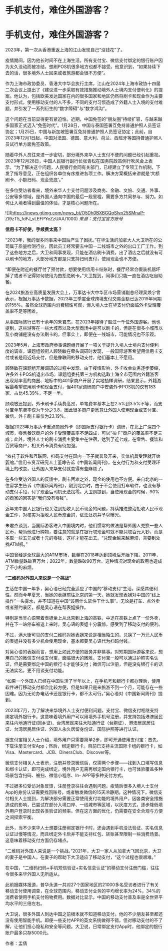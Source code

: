 # 手机支付，难住外国游客？

# 手机支付，难住外国游客？

2023年，第一次从香港重返上海的江山发现自己“没钱花”了。

疫情期间，因为他长时间不在上海生活，所有支付宝、微信支付绑定的银行账户因为太久没动而被冻结，想刷POS机很多地方也都不接受。他意识到，“如果持续下去的话，很多境外人士回来或者旅游都会很不方便”。

作为上海市政协委员、香港大中华会执行主席，江山在2024年上海市政协十四届二次会议上提出了《建议进一步采取有效措施推动境外人士境内支付便利化》的提案。他认为，包括欧美发达国家在内的很多国家和地区仍然将刷卡和现金作为主要支付形式，使用移动支付的人不多，不同的支付习惯造成了外籍人士入境的支付难题，并引发了一系列衍生的“数字障碍”与“数字鸿沟”。

这个问题在当前显得更有紧迫性。近期，中国免签的“朋友圈”持续扩容，与越来越多国家正式迈入“免签时代”。1月28日，中国与泰国签署互免持普通护照人员签证协定；1月25日，中国与新加坡签署互免持普通护照人员签证协定；此前，自2023年12月1日起，中国对法国、德国、意大利、荷兰、西班牙等国持普通护照人员试行单方面免签政策。

随着中外人员往来进一步密切，部分境外来华人士支付不便的问题已经引起重视。2023年12月28日，中国人民银行副行长张青松在国务院政策例行吹风会上表示，“为了解决这个问题，人民银行会同有关部门，已经建立了专项工作机制，下发了指导意见，正在组织各单位有序推进各项工作。解决方案概括来讲就是‘大额刷卡、小额扫码、现金兜底’。”

在多位受访者看来，境外来华人士支付问题涉及商务、金融、文旅、交通、外事、公安等多领域，是外国人通向中国的最后一段里程，需要多方共同参与、努力。如何让入境者得到最佳的体验，才是核心问题所在。

![](https://inews.gtimg.com/news_bt/O5Dh0BXBGQoSIvp25SMnaP-
ZI9zT5_fdFJ_vLEFPYeZzUAA/1000) _来源：支付宝官方账号_

**信用卡不好使，手续费太高？**

“2023年，我的很多同事来中国后产生了困扰。”在华生活的加拿大人大卫所在的公司属于质量检测行业，因此员工经常要去中国一二线城市之外的出口工厂工作。到了这些地方之后，大卫和同事发现，只能在酒店刷卡消费，出了酒店之后就没有可以刷卡的地方，大部分地方都是只支持扫码支付，使用现金也不方便。

“即便在附近的餐厅付了预付款，想要使用信用卡结账时，餐厅经常会假装机器坏掉了或者不记得如何使用为由拒绝刷卡。”大卫提到，同事们只能一直在酒店吃自助餐。

在2024旅游业高质量发展大会上，万事达卡大中华区市场营销副总经理吴焕宇曾表示，根据万事达卡数据，2023年三季度全球跨境支付交易金额已达2019年同期的155%。虽然全球范围内消费韧性可观，但入境人士在华支付仍面临外卡受理覆盖率不足等困难。

从事国际旅行已有十余年的朱君杰，在2023年接待了超过一千位外国游客。他也提到，这些游客在一些大城市以及大型商场中是可以刷卡的，但是在很多小城市以及小商铺是没有办法刷卡的。但事实上，即便在一线城市，可能情况也不乐观。

2023年5月，上海市政府参事课题组开展了一项关于提升入境人士境内支付便利度的调查。课题组领衔人顾晓敏在牵头调研时发现，一般国际游客希望用信用卡支付或者是用近场支付，但是像联网的移动支付，他们基本上不愿用。

顾晓敏在课题组开展调研的过程中发现，由于疫情影响，外卡收单业务逐步萎缩，许多外卡POS机退出市场。课题组委托第三方机构选取上海全市范围内外籍游客出现频率高的商圈、地标中的401家商户开展了实地抽样调研，结果显示，外籍游客最希望使用刷卡和现金支付，但401家调研商户中安装外卡POS机的仅有183家，占比45.39%，不足一半。

顾晓敏还提到，外卡刷卡手续费高昂，单笔费率基本上在2.5%到3.5%不等，而支付宝单笔费率仅为千分之3.8，因此很多商户更愿意让外国人使用现金或支付宝、微信，外卡刷卡率仅为23.19%。

根据2023年万事达卡重点商圈外卡（即国际支付银行卡）调研，在北上广深四个城市，零售餐饮商户的外卡受理覆盖率不足四成，可以“拍卡”商户的覆盖率不足三成；此外，境外人士的刷卡消费主要集中在住宿，达到了近七成，在零售、餐饮和百货等商户，相关外卡消费有待加强。

“依托于软件和互联网，扫码支付在国内一下子就普及开来，实体机具受理就开始萎缩。”信用卡资深研究人士董峥告诉《中国新闻周刊》，在支付行为和支付受理环境上的改变，让外国人来华支付就变得有些麻烦了。

在多位受访外国人的反馈中，刷卡困难之外，现金的使用也不方便。来自北京的一位留学生告诉《中国新闻周刊》，刚到北京时，由于不会使用打车软件，也没有移动支付手段，付了现金后司机无法找零。大卫则提到，当使用现金的时候，90%的商家的回答是“我们没有零钱”。

近年来中国人民银行也关注到拒收人民币现金的问题，持续推进整治拒收人民币现金工作，对核实为拒收人民币现金的，依法处罚并予以曝光。

朱君杰谈到，当国际游客进入中国境内时，他们惯常的做法是帮外国人兑换一些人民币，帮助他进行购物，要注意的就是在银行取现金时就不能只取百元大钞，而是多取一些五元或者十元的零钱，这样才能花出去。“兑现金越来越麻烦，需要到处找ATM机。”

中国曾经是全球最大的ATM市场，数量在2018年达到顶峰后开始下降。2011年，ATM数量跌破百万台；2022年，数量跌破90万台。这种情况对现金的取用也造成了不小的麻烦。

**“二维码对外国人来说是一个挑战”**

生活在中国一年多，吴心语已经完全适应了中国的“移动支付”生活，深感其便利性。然而今年夏天，当她的表姐前往北京的第一天，她就发现表姐对中国的“线上操作”一头雾水，并不知道在中国“该用什么软件干什么事”。无论是打车、点外卖或者预约景区，都是吴心语在帮表姐操作。

特别是当吴心语带着表姐坐上从北京到上海的高铁，中途在高铁上点了一份外卖，并在下一站停车被送上来时，吴心语的表姐十分震惊，感受到了移动支付的便利。

不过，满大街可见的支付二维码对她表姐来说是相当陌生的。兑换了一万元人民币的表姐并没有多少机会使用现金，基本都要吴心语代为扫码付钱。

对吴心语的表姐而言，想用上如此方便的服务并非易事。对短期国际游客来说，想用自己的微信支付或支付宝，面临很大的困难。支付宝一般可以通过护照实名认证，但是需要绑定中国的银行卡才能够支付；微信可以注册，但是没有银行卡的话无法实名，更不用谈支付功能。

“如果一个外国人已经在中国生活了半年以上，在手机号和银行卡都办理后，使用软件进行移动支付都会比较方便，但是如果只是来旅游不到一个月，可能存在一些困难。因为无论办电话卡还是银行卡，都不太可行。”吴心语对《中国新闻周刊》提到。

2023年7月，为了解决来华境外人士支付便利问题，支付宝、微信支付相继支持绑定境外银行卡。这意味着境外用户可以用境外手机号注册，并支持包括港澳居民来往内地通行证(回乡证)、台湾居民来往大陆通行证（台胞证）、港澳居民居住证、台湾居民居住证、外国人永久居留身份证、国际护照等进行认证。

据支付宝相关人士介绍，境外用户只需要简单2步，即可开通使用支付宝：首先，下载注册支付宝App；然后，绑定银行卡。目前已支持主流国际卡组的银行卡，如Visa、Mastercard、JCB、DinersClub、Discover等。

微信支付相关人士表示，注册并登录微信后，仅需两个步骤——找到入口填写信息和绑卡认证，即可完成绑定。境外用户无需再绑定国内银行卡，也可体验覆盖多种场景包含扫码、被扫、微信小程序、In-
APP等多种支付方式。

不过据多位受访对象反馈，注册登录往往会遇到问题。疫情后很多入境人士支付App的身份认证需要找回账号，或者触发微信的15天冷静期。这种情况下，微信支付相关人士提到，为解决部分需要正常使用支付功能的境外用户，因各类安全措施造成的影响，已尝试在部分入境口岸、一线城市等区域，以灰度方式，逐步降低境外用户登录时出现各类验证的频率。但在这方面的优化，仍需要在安全合规与方便之间探索平衡。

此外，当不少来华人士想要注册绑定银行卡时，还会遇到手机没法验证、实名信息认证过慢等情况，而且绑定外卡后并不能支持红包、转账甚至限制一些消费场景。这意味着移动支付方面仍存堵点。

“二维码对外国人来说是一个挑战。”2021年，大卫一家人从加拿大飞回北京，大卫的妻子是中国人，在妻子的帮助下大卫适应了移动支付，“这个过程也很艰难。”

在中国，“二维码扫码+手机短信验证+实名信息认证”的移动支付注册门槛，往往令很多来华外国人无所适从。

此前据媒体报道，普华永道一共对27个国家地区的21000多名受访者进行了有关移动支付使用调查，在全球范围内，移动支付业务的平均增长率为24%，34%的消费者使用手机支付购物费用。数据对比显示，中国的移动支付普及率是全世界平均水平的三倍左右。

大卫说，很多外国人到达中国之前根本就不知道移动支付。他的不少朋友甚至都还没有使用智能手机。即便一些支付APP的英文系统做得不错，但对移动支付的不了解，让他们担心隐私和安全等问题。大卫说，日常绑定支付App时，他绑定的银行账户最多只存5000元。

作者：孟倩

